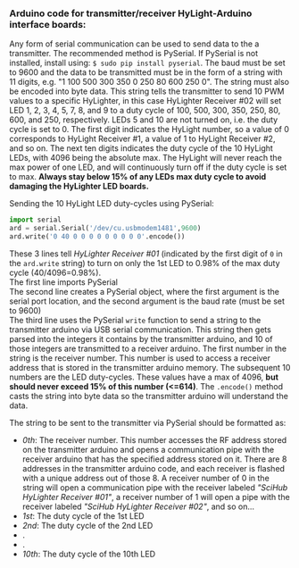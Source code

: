 ### Arduino code for transmitter/receiver HyLight-Arduino interface boards:

Any form of serial communication can be used to send data to the a transmitter. The recommended method is PySerial. If PySerial is not installed, install using: `$ sudo pip install pyserial`. The baud must be set to 9600 and the data to be transmitted must be in the form of a string with 11 digits, e.g. "1 100 500 300 350 0 250 80 600 250 0". The string must also be encoded into byte data. This string tells the transmitter to send 10 PWM values to a specific HyLighter, in this case HyLighter Receiver #02 will set LED 1, 2, 3, 4, 5, 7, 8, and 9 to a duty cycle of 100, 500, 300, 350, 250, 80, 600, and 250, respectively. LEDs 5 and 10 are not turned on, i.e. the duty cycle is set to 0. The first digit indicates the HyLight number, so a value of 0 corresponds to HyLight Receiver #1, a value of 1 to HyLight Receiver #2, and so on. The next ten digits indicates the duty cycle of the 10 HyLight LEDs, with 4096 being the absolute max. The HyLight will never reach the max power of one LED, and will continuously turn off if the duty cycle is set to max. **Always stay below 15% of any LEDs max duty cycle to avoid damaging the HyLighter LED boards.**  


Sending the 10 HyLight LED duty-cycles using PySerial:  
```python
import serial 
ard = serial.Serial('/dev/cu.usbmodem1481',9600) 
ard.write('0 40 0 0 0 0 0 0 0 0 0'.encode()) 
```

These 3 lines tell _HyLighter Receiver #01_ (indicated by the first digit of `0` in the `ard.write` string) to turn on only the 1st LED to 0.98% of the max duty cycle (40/4096=0.98%).   
The first line imports PySerial  
The second line creates a PySerial object, where the first argument is the serial port location, and the second argument is the baud rate (must be set to 9600)  
The third line uses the PySerial `write` function to send a string to the transmitter arduino via USB serial communication. This string then gets parsed into the integers it contains by the transmitter arduino, and 10 of those integers are transmitted to a receiver arduino. The first number in the string is the receiver number. This number is used to access a receiver address that is stored in the transmitter arduino memory. The subsequent 10 numbers are the LED duty-cycles. These values have a max of 4096, **but should never exceed 15% of this number (<=614)**. The `.encode()` method casts the string into byte data so the transmitter arduino will understand the data.  

The string to be sent to the transmitter via PySerial should be formatted as:  

- _0th_: The receiver number. This number accesses the RF address stored on the transmitter arduino and opens a communication pipe with the receiver arduino that has the specified address stored on it. There are 8 addresses in the transmitter arduino code, and each receiver is flashed with a unique address out of those 8. A receiver number of 0 in the string will open a communication pipe with the receiver labeled _"SciHub HyLighter Receiver #01"_, a receiver number of 1 will open a pipe with the receiver labeled _"SciHub HyLighter Receiver #02"_, and so on...   
- _1st_: The duty cycle of the 1st LED  
- _2nd_: The duty cycle of the 2nd LED  
- .  
- .  
- _10th_: The duty cycle of the 10th LED  
